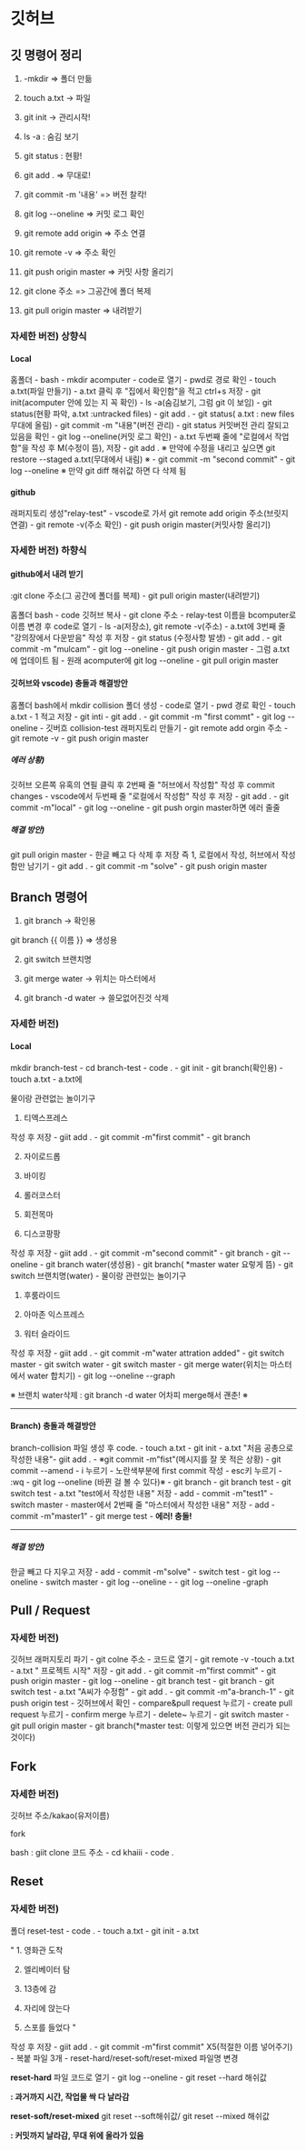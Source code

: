 # **깃허브**

## **깃 명령어 정리** 

1. -mkdir => 폴더 만듦 

2. touch a.txt -> 파일 

3. git init -> 관리시작! 

4. ls -a : 숨김 보기 

5. git status : 현황! 

6. git add . => 무대로! 

7. git commit -m '내용' => 버전 찰칵! 

8. git log --oneline => 커밋 로그 확인 
9. git remote add origin => 주소 연결 

10. git remote -v => 주소 확인 

11. git push origin master => 커밋 사항 올리기 

12. git clone 주소 => 그공간에 폴더 복제 

13. git pull origin master => 내려받기



### **자세한 버전)** **상향식**

#### **Local** 

홈폴더 - bash - mkdir acomputer - code로 열기 - pwd로 경로 확인 - touch a.txt(파일 만들기) - a.txt 클릭 후 "집에서 확인함"을 적고 ctrl+s 저장 - git init(acomputer 안에 있는 지 꼭 확인) - ls -a(숨김보기, 그럼 git 이 보임) - git status(현황 파악, a.txt :untracked files) - git add . - git status( a.txt : new files 무대에 올림) - git commit -m "내용"(버전 관리) - git status 커밋버전 관리 잘되고 있음을 확인 - git log --oneline(커밋 로그 확인) - a.txt 두번째 줄에 "로컬에서 작업함"을 작성 후 M(수정이 뜸), 저장 - git add . ※ 만약에 수정을 내리고 싶으면 git restore --staged a.txt(무대에서 내림) ※ - git commit -m "second commit" - git log --oneline ※ 만약 git diff 해쉬값 하면 다 삭제 됨

#### **github** 

래퍼지토리 생성"relay-test" - vscode로 가서 git remote add origin  주소(브릿지 연결) - git remote -v(주소 확인) - git push origin master(커밋사항 올리기)



### **자세한 버전)** **하향식**

#### **github에서 내려 받기** 

:git clone 주소(그 공간에 폴더를 복제) - git pull origin master(내려받기)

홈폴더 bash - code 깃허브 복사 - git clone 주소 - relay-test 이름을 bcomputer로 이름 변경 후 code로 열기 - ls -a(저장소), git remote -v(주소) - a.txt에 3번째 줄 "강의장에서 다운받음" 작성 후 저장 - git status (수정사항 발생) - git add . - git commit -m "mulcam" - git log --oneline - git push origin master - 그럼 a.txt에 업데이트 됨 - 원래 acomputer에 git log --oneline - git pull origin master



#### **깃허브와 vscode) 충돌과 해결방안**

홈폴더 bash에서 mkdir collision 폴더 생성 - code로 열기 - pwd 경로 확인 - touch a.txt - 1 적고 저장 - git inti - git add . - git commit -m "first commt" - git log --oneline - 깃버흐 collision-test 래퍼지토리 만들기 - git remote add orgin 주소 - git remote -v - git push origin master



##### **에러 상황)** 

깃허브 오른쪽 유혹의 연필 클릭 후 2번째 줄 "허브에서 작성함" 작성 후 commit changes - vscode에서 두번째 줄 "로컬에서 작성함" 작성 후 저장 - git add . - git commit -m"local" - git log --oneline - git push orgin master하면 에러 줄줄



##### **해결 방안)** 

git pull origin master - 한글 빼고 다 삭제 후 저장 즉 1, 로컬에서 작성, 허브에서 작성함만 남기기 - git add . - git commit -m "solve" - git push origin master



## **Branch 명령어**

 1. git branch -> 확인용 

   git branch {{ 이름 }} => 생성용 

 2. git switch 브랜치명

 3. git merge water  -> 위치는 마스터에서

 4. git branch -d water -> 쓸모없어진것 삭제



### **자세한 버전)** 

#### **Local** 

mkdir branch-test - cd branch-test - code . - git init - git branch(확인용) - touch a.txt - a.txt에

물이랑 관련없는 놀이기구

1. 티엑스프레스

작성 후 저장 - giit add . - git commit -m"first commit" - git branch

2. 자이로드롭

3. 바이킹

4. 롤러코스터

5. 회전목마

6. 디스코팡팡

작성 후 저장 - giit add . - git commit -m"second commit" - git branch - git --oneline - git branch water(생성용) - git branch( *master water 요렇게 뜸) - git switch 브랜치명(water) - 물이랑 관련있는 놀이기구

1. 후룸라이드

2. 아마존 익스프레스

3. 워터 슬라이드

작성 후 저장 - giit add . - git commit -m"water attration added" - git switch master - git switch water - git switch master - git merge water(위치는 마스터에서 water 합치기) - git log --oneline --graph

※ 브랜치 water삭제 : git branch -d water 어차피 merge해서 괜춘! ※

****

#### **Branch) 충돌과 해결방안**

branch-collision 파일 생성 후 code. - touch a.txt - git init - a.txt "처음 공총으로 작성한 내용"- giit add . - ※git commit -m"fist"(메시지를 잘 못 적은 상황) - git commit --amend - i 누르기 - 노란색부분에 first commit 작성 - esc키 누르기 - :wq - git log --oneline (바뀐 걸 볼 수 있다)※ - git  branch - git branch test - git switch test - a.txt "test에서 작성한 내용" 저장 - add - commit -m"test1" - switch master - master에서 2번째 줄 "마스터에서 작성한 내용" 저장 - add - commit -m"master1" - git merge test - **에러! 충돌!**

****

##### **해결 방안)** 

한글 빼고 다 지우고 저장 - add - commit -m"solve" - switch test - git log --oneline - switch master - git log --oneline - - git log --oneline -graph

## **Pull / Request**

### **자세한 버전)** 

깃허브 래퍼지토리 파기 - git colne 주소 - 코드로 열기 - git remote -v -touch a.txt - a.txt " 프로젝트 시작" 저장 - git add . - git commit -m"first commit" - git push origin master - git log --oneline - git branch test - git branch - git switch test - a.txt "A씨가 수정함" - git add . - git commit -m"a-branch-1" - git push origin test - 깃허브에서 확인 - compare&pull request 누르기 - create pull request 누르기 - confirm merge 누르기 - delete~ 누르기 - git switch master - git pull origin master - git branch(*master test: 이렇게 있으면 버전 관리가 되는 것이다)

## **Fork**

### **자세한 버전)** 

깃허브 주소/kakao(유저이름)

fork

bash : giit clone 코드 주소 - cd khaiii - code . 

 

## **Reset**

### **자세한 버전)** 

폴더 reset-test - code . - touch a.txt - git init - a.txt 

" 1. 영화관 도착

2. 엘리베이터 탐
3. 13층에 감

4. 자리에 앉는다

5. 스포를 들었다 "

작성 후 저장 - giit add . - git commit -m"first commit" X5(적절한 이름 넣어주기) - 복붙 파일 3개 - reset-hard/reset-soft/reset-mixed 파일명 변경

**reset-hard** 파일 코드로 열기 - git log --oneline - git reset --hard 해쉬값

**: 과거까지 시간, 작업물 싹 다 날라감**

**reset-soft/reset-mixed** git reset --soft해쉬값/ git reset --mixed 해쉬값

**: 커밋까지 날라감, 무대 위에 올라가 있음**